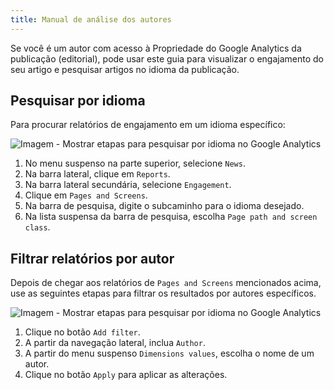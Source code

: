 ```yaml
---
title: Manual de análise dos autores
---
```


Se você é um autor com acesso à Propriedade do Google Analytics da publicação (editorial), pode usar este guia para visualizar o engajamento do seu artigo e pesquisar artigos no idioma da publicação.

## Pesquisar por idioma

Para procurar relatórios de engajamento em um idioma específico:

![Imagem - Mostrar etapas para pesquisar por idioma no Google Analytics](https://contribute.freecodecamp.org/images/google-analytics/search-by-language.png)

1. No menu suspenso na parte superior, selecione `News`.
1. Na barra lateral, clique em `Reports`.
1. Na barra lateral secundária, selecione `Engagement`.
1. Clique em `Pages and Screens`.
1. Na barra de pesquisa, digite o subcaminho para o idioma desejado.
1. Na lista suspensa da barra de pesquisa, escolha `Page path and screen class`.

## Filtrar relatórios por autor

Depois de chegar aos relatórios de `Pages and Screens` mencionados acima, use as seguintes etapas para filtrar os resultados por autores específicos.

![Imagem - Mostrar etapas para pesquisar por idioma no Google Analytics](https://contribute.freecodecamp.org/images/google-analytics/filter-by-author.png)

1. Clique no botão `Add filter`.
1. A partir da navegação lateral, inclua `Author`.
1. A partir do menu suspenso `Dimensions values`, escolha o nome de um autor.
1. Clique no botão `Apply` para aplicar as alterações.
